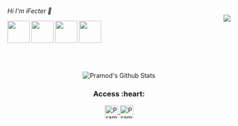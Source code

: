 <em>Hi I'm iFecter 👋</em>
<br/>
<img align="right" src="https://media.discordapp.net/attachments/834521177095405598/835146434659090463/Sem_Titulo-1.png"/>

<code><a target="_blank"><img height="50" src="https://www.vectorlogo.zone/logos/java/java-icon.svg"></a></code>
<code><a target="_blank"><img height="50" src="https://www.vectorlogo.zone/logos/javascript/javascript-icon.svg"></a></code>
<code><a target="_blank"><img height="50" src="https://www.vectorlogo.zone/logos/w3_html5/w3_html5-icon.svg"></a></code>
<code><a target="_blank"><img height="50" src="https://www.vectorlogo.zone/logos/lua/lua-official.svg"></a></code>

<br/><br/>

<p align="center">
<img align="center" src="https://github-readme-stats.vercel.app/api?username=ifecter&&show_icons=true&theme=radical" alt="Pramod's Github Stats">
</p>  

<div align="center">
  <h3 align="center">Access :heart:</h3> 
</div>
<p align="center">
  <a href="https://www.youtube.com/channel/UCPwyIgCwxeTPre_fx8g3zdg" target="blank">
  <img align="center" alt="Pramod's Youtube" width="30px" src="https://www.vectorlogo.zone/logos/youtube/youtube-icon.svg" />
 <a href="https://discord.gg/BsPgzm2pwt" target="blank">
  <img align="center" alt="Pramod's Discord" width="30px" src="https://www.vectorlogo.zone/logos/discordapp/discordapp-tile.svg" />
 </a>
</p>
<p>
